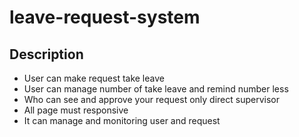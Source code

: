 # leave-request-system

## Description
* User can make request take leave
* User can manage number of take leave and remind number less
* Who can see and approve your request only direct supervisor
* All page must responsive
* It can manage and monitoring user and request
